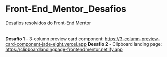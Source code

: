# Front-End_Mentor_Desafios
Desafios resolvidos do Front-End Mentor <br>
<br><br>
<b>Desafio 1</b> - 3-column preview card component: https://3-column-preview-card-component-jade-eight.vercel.app
<b>Desafio 2</b> - Clipboard landing page: https://clipboardlandingpage-frontendmentor.netlify.app
